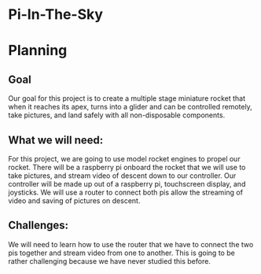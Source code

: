 # Pi-In-The-Sky

# Planning
## Goal
Our goal for this project is to create a multiple stage miniature rocket that when it reaches its apex, turns into a glider and can be controlled remotely, take pictures, and land safely with all non-disposable components.
## What we will need:
For this project, we are going to use model rocket engines to propel our rocket. There will be a raspberry pi onboard the rocket that we will use to take pictures, and stream video of descent down to our controller. Our controller will be made up out of a raspberry pi, touchscreen display, and joysticks. We will use a router to connect both pis allow the streaming of video and saving of pictures on descent.
## Challenges:
We will need to learn how to use the router that we have to connect the two pis together and stream video from one to another. This is going to be rather challenging because we have never studied this before. 
